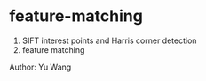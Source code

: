 feature-matching
================
1. SIFT interest points and Harris corner detection
2. feature matching

Author: Yu Wang
